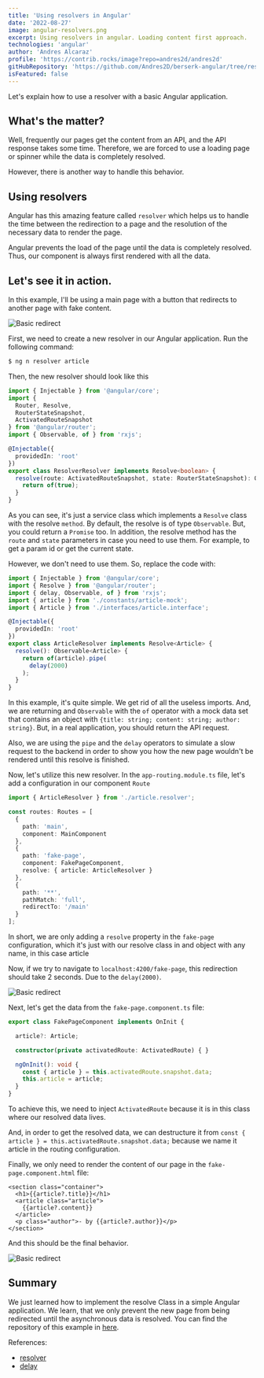 ```yaml
---
title: 'Using resolvers in Angular'
date: '2022-08-27'
image: angular-resolvers.png
excerpt: Using resolvers in angular. Loading content first approach.
technologies: 'angular'
author: 'Andres Alcaraz'
profile: 'https://contrib.rocks/image?repo=andres2d/andres2d'
gitHubRepository: 'https://github.com/Andres2D/berserk-angular/tree/resolver'
isFeatured: false
---
```


Let's explain how to use a resolver with a basic Angular application.

## What's the matter?
Well, frequently our pages get the content from an API, and the API response takes some time.
Therefore, we are forced to use a loading page or spinner while the data is completely resolved.

However, there is another way to handle this behavior.

## Using resolvers
Angular has this amazing feature called `resolver` which helps us to handle the time between the redirection to a page
and the resolution of the necessary data to render the page.

Angular prevents the load of the page until the data is completely resolved. Thus, our component is always first rendered with
all the data.

## Let's see it in action.
In this example, I'll be using a main page with a button that redirects to another page with fake content.

![Basic redirect](gif-initial.gif)

First, we need to create a new resolver in our Angular application.
Run the following command:
```bash
$ ng n resolver article
```

Then, the new resolver should look like this

```ts
import { Injectable } from '@angular/core';
import {
  Router, Resolve,
  RouterStateSnapshot,
  ActivatedRouteSnapshot
} from '@angular/router';
import { Observable, of } from 'rxjs';

@Injectable({
  providedIn: 'root'
})
export class ResolverResolver implements Resolve<boolean> {
  resolve(route: ActivatedRouteSnapshot, state: RouterStateSnapshot): Observable<boolean> {
    return of(true);
  }
}

```
As you can see, it's just a service class which implements a `Resolve` class with the resolve `method`.
By default, the resolve is of type `Observable`. But, you could return a `Promise` too.
In addition, the resolve method has the `route` and `state` parameters in case you need to use them.
For example, to get a param id or get the current state.

However, we don't need to use them. So, replace the code with:

```ts
import { Injectable } from '@angular/core';
import { Resolve } from '@angular/router';
import { delay, Observable, of } from 'rxjs';
import { article } from './constants/article-mock';
import { Article } from './interfaces/article.interface';

@Injectable({
  providedIn: 'root'
})
export class ArticleResolver implements Resolve<Article> {
  resolve(): Observable<Article> {
    return of(article).pipe(
      delay(2000)
    );
  }
}
```
In this example, it's quite simple. We get rid of all the useless imports.
And, we are returning and `Observable` with the `of` operator with a mock data set 
that contains an object with `{title: string; content: string; author: string}`.
But, in a real application, you should return the API request.

Also, we are using the `pipe` and the `delay` operators to simulate a slow request to the backend
in order to show you how the new page wouldn't be rendered until this resolve is finished.


Now, let's utilize this new resolver.
In the `app-routing.module.ts` file, let's add a configuration in our component `Route`

```ts
import { ArticleResolver } from './article.resolver';

const routes: Routes = [
  {
    path: 'main',
    component: MainComponent
  },
  {
    path: 'fake-page',
    component: FakePageComponent,
    resolve: { article: ArticleResolver }
  },
  {
    path: '**',
    pathMatch: 'full',
    redirectTo: '/main'
  }
];
```
In short, we are only adding a `resolve` property in the `fake-page` configuration, which it's just
with our resolve class in and object with any name, in this case article

Now, if we try to navigate to `localhost:4200/fake-page`, this redirection should take 2 seconds. Due to the `delay(2000)`.

![Basic redirect](gif-second.gif)

Next, let's get the data from the `fake-page.component.ts` file:

```ts
export class FakePageComponent implements OnInit {

  article?: Article;

  constructor(private activatedRoute: ActivatedRoute) { }

  ngOnInit(): void {
    const { article } = this.activatedRoute.snapshot.data;
    this.article = article;
  }
}
```
To achieve this, we need to inject `ActivatedRoute` because it is in this class where our resolved data lives.

And, in order to get the resolved data, we can destructure it from `const { article } = this.activatedRoute.snapshot.data;` 
because we name it article in the routing configuration.

Finally, we only need to render the content of our page in the `fake-page.component.html` file:

```markup
<section class="container">
  <h1>{{article?.title}}</h1>
  <article class="article">
    {{article?.content}}
  </article>
  <p class="author">- by {{article?.author}}</p>
</section>
```

And this should be the final behavior.

![Basic redirect](gif-final.gif=560x732)

## Summary
We just learned how to implement the resolve Class in a simple Angular application.
We learn, that we only prevent the new page from being redirected until the asynchronous data is resolved.
You can find the repository of this example in [here](https://github.com/Andres2D/berserk-angular/tree/resolver).

References:
* [resolver](https://angular.io/api/router/Resolve)
* [delay](https://rxjs.dev/api/operators/delay)
